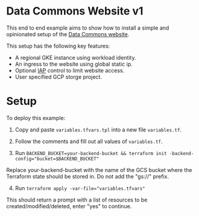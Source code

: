 # Data Commons Website v1

This end to end example aims to show how to install a simple and opinionated setup of the [Data Commons website](https://www.datacommons.org/).

This setup has the following key features:

- A regional GKE instance using workload identity.
- An ingress to the website using global static ip.
- Optional [IAP](https://cloud.google.com/iap) control to limit website access.
- User specified GCP storge project.

# Setup

To deploy this example:

1. Copy and paste `variables.tfvars.tpl` into a new file `variables.tf`.

2. Follow the comments and fill out all values of `variables.tf`.

3. Run `BACKEND_BUCKET=your-backend-bucket && terraform init -backend-config="bucket=$BACKEND_BUCKET"`

Replace your-backend-bucket with the name of the GCS bucket where the Terraform state should be stored in. Do not add the "gs://" prefix.

4.  Run `terraform apply -var-file="variables.tfvars"`

This should return a prompt with a list of resources to be created/modified/deleted, enter "yes" to continue.
